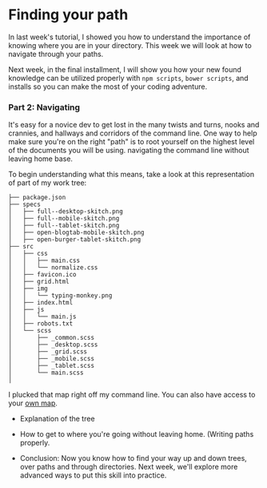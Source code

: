 # Finding your path

In last week's tutorial, I showed you how to understand the importance of knowing where you are in your directory. This week we will look at how to navigate through your paths.  

Next week, in the final installment, I will show you how your new found knowledge can be utilized properly with `npm scripts`, `bower scripts`, and installs so you can make the most of your coding adventure.

### Part 2: Navigating

 It's easy for a novice dev to get lost in the many twists and turns, nooks and crannies, and hallways and corridors of the command line.  One way to help make sure you're on the right "path" is to root yourself on the highest level of the documents you will be using.  navigating the command line without leaving home base.  

To begin understanding what this means, take a look at this representation of part of my work tree:
```
├── package.json
├── specs
│   ├── full--desktop-skitch.png
│   ├── full--mobile-skitch.png
│   ├── full--tablet-skitch.png
│   ├── open-blogtab-mobile-skitch.png
│   ├── open-burger-tablet-skitch.png
├── src
│   ├── css
│   │   ├── main.css
│   │   └── normalize.css
│   ├── favicon.ico
│   ├── grid.html
│   ├── img
│   │   └── typing-monkey.png
│   ├── index.html
│   ├── js
│   │   └── main.js
│   ├── robots.txt
│   └── scss
│       ├── _common.scss
│       ├── _desktop.scss
│       ├── _grid.scss
│       ├── _mobile.scss
│       ├── _tablet.scss
│       └── main.scss
│
```
I plucked that map right off my command line.  You can also have access to your [own map](http://mama.indstate.edu/users/ice/tree/).  

- Explanation of the tree

- How to get to where you're going without leaving home. (Writing paths properly.

- Conclusion: Now you know how to find your way up and down trees, over paths and through directories.  Next week, we'll explore more advanced ways to put this skill into practice.
